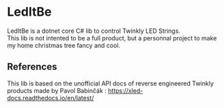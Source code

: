 # LedItBe

LedItBe is a dotnet core C# lib to control Twinkly LED Strings.  
This lib is not intented to be a full product, but a personnal project to make my home christmas tree fancy and cool.

## References

This lib is based on the unofficial API docs of reverse engineered Twinkly products made by Pavol Babinčák : https://xled-docs.readthedocs.io/en/latest/
